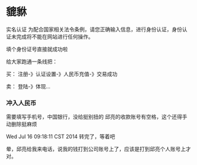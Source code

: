 # 貔貅

实名认证
为配合国家相关法令条例，请您正确输入信息，进行身份认证，身份认证未完成将不能在网站进行任何操作。

填个身份证号直接就成功啦


给大家跑通一条线把：

买：
注册-》认证设置-》人民币充值-》交易成功

卖：
登陆-》体现...


### 冲入人民币

需要填写手机号，中国银行，没给挺别扭的
邱亮的收款账号有空格，这个还得手动删除挺麻烦

Wed Jul 16 09:18:11 CST 2014 转完了，等着吧

晕，邱亮给我来电话，说我的钱打到公司账号上了，应该是打到邱亮个人账号上才对。

